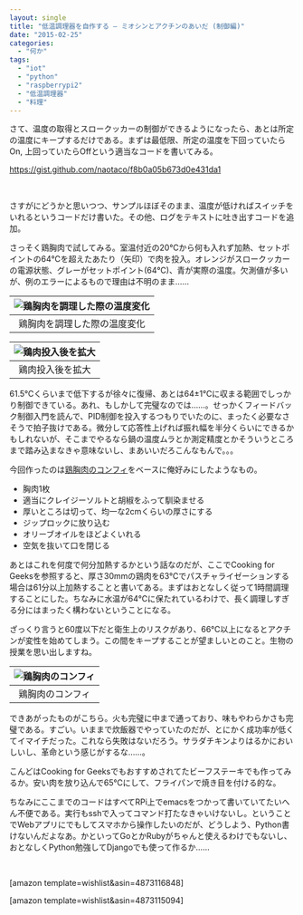 ```yaml
---
layout: single
title: "低温調理器を自作する – ミオシンとアクチンのあいだ (制御編)"
date: "2015-02-25"
categories: 
  - "何か"
tags: 
  - "iot"
  - "python"
  - "raspberrypi2"
  - "低温調理器"
  - "料理"
---
```


さて、温度の取得とスロークッカーの制御ができるようになったら、あとは所定の温度にキープするだけである。まずは最低限、所定の温度を下回っていたらOn, 上回っていたらOffという適当なコードを書いてみる。

https://gist.github.com/naotaco/f8b0a05b673d0e431da1

 

さすがにどうかと思いつつ、サンプルほぼそのまま、温度が低ければスイッチをいれるというコードだけ書いた。その他、ログをテキストに吐き出すコードを追加。

さっそく鶏胸肉で試してみる。室温付近の20℃から何も入れず加熱、セットポイントの64℃を超えたあたり（矢印）で肉を投入。オレンジがスロークッカーの電源状態、グレーがセットポイント(64℃)、青が実際の温度。欠測値が多いが、例のエラーによるもので理由は不明のまま……

| ![鶏胸肉を調理した際の温度変化](https://blog.naotaco.com/assets/images/posts/2015/02/graph_01-400x244.png) |
|:--:|
|  鶏胸肉を調理した際の温度変化 |

| ![鶏肉投入後を拡大](https://blog.naotaco.com/assets/images/posts/2015/02/graph_1-400x244.png) |
|:--:|
|  鶏肉投入後を拡大 |

61.5℃くらいまで低下するが徐々に復帰、あとは64±1℃に収まる範囲でしっかり制御できている。あれ、もしかして完璧なのでは……。せっかくフィードバック制御入門を読んで、PID制御を投入するつもりでいたのに、まったく必要なさそうで拍子抜けである。微分して応答性上げれば振れ幅を半分くらいにできるかもしれないが、そこまでやるなら鍋の温度ムラとか測定精度とかそういうところまで踏み込まなきゃ意味ないし、まあいいだろこんなもんで。。。

今回作ったのは[鶏胸肉のコンフィ](http://togetter.com/li/691012)をベースに俺好みにしたようなもの。

- 胸肉1枚
- 適当にクレイジーソルトと胡椒をふって馴染ませる
- 厚いところは切って、均一な2cmくらいの厚さにする
- ジップロックに放り込む
- オリーブオイルをほどよくいれる
- 空気を抜いて口を閉じる

あとはこれを何度で何分加熱するかという話なのだが、ここでCooking for Geeksを参照すると、厚さ30mmの鶏肉を63℃でパスチャライゼーションする場合は61分以上加熱することと書いてある。まずはおとなしく従って1時間調理することにした。ちなみに水温が64℃に保たれているわけで、長く調理しすぎる分にはまったく構わないということになる。

ざっくり言うと60度以下だと衛生上のリスクがあり、66℃以上になるとアクチンが変性を始めてしまう。この間をキープすることが望ましいとのこと。生物の授業を思い出しますね。

| ![鶏胸肉のコンフィ](https://blog.naotaco.com/assets/images/posts/2015/02/WP_20150225_22_55_10_Pro-400x300.jpg) |
|:--:|
|  鶏胸肉のコンフィ |

できあがったものがこちら。火も完璧に中まで通っており、味もやわらかさも完璧である。すごい。いままで炊飯器でやっていたのだが、とにかく成功率が低くてイマイチだった。これなら失敗はないだろう。サラダチキンよりはるかにおいしいし、革命という感じがするな……。

こんどはCooking for Geeksでもおすすめされてたビーフステーキでも作ってみるか。安い肉を放り込んで65℃にして、フライパンで焼き目を付ける的な。

ちなみにここまでのコードはすべてRPi上でemacsをつかって書いていてたいへん不便である。実行もsshで入ってコマンド打たなきゃいけないし。ということでWebアプリにでもしてスマホから操作したいのだが、どうしよう、Python書けないんだよなあ。かといってGoとかRubyがちゃんと使えるわけでもないし、おとなしくPython勉強してDjangoでも使って作るか……

 

\[amazon template=wishlist&asin=4873116848\]

\[amazon template=wishlist&asin=4873115094\]
